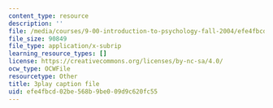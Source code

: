 ```yaml
---
content_type: resource
description: ''
file: /media/courses/9-00-introduction-to-psychology-fall-2004/efe4fbcd02be568b9be009d9c620fc55_10497.vtt
file_size: 90849
file_type: application/x-subrip
learning_resource_types: []
license: https://creativecommons.org/licenses/by-nc-sa/4.0/
ocw_type: OCWFile
resourcetype: Other
title: 3play caption file
uid: efe4fbcd-02be-568b-9be0-09d9c620fc55
---
```

